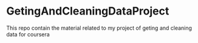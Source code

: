 # GetingAndCleaningDataProject
This repo contain the material related to my project of geting and cleaning data for coursera
